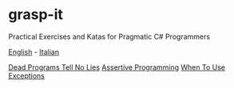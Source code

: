 # grasp-it
Practical Exercises and Katas for Pragmatic C# Programmers

[English](README.md) - [Italian](README-italian.md)

[Dead Programs Tell No Lies](src/DeadProgramsTellNoLies/README.md)
[Assertive Programming](src/AssertiveProgramming/README.md)
[When To Use Exceptions](src/WhenToUseExceptions/README.md)
